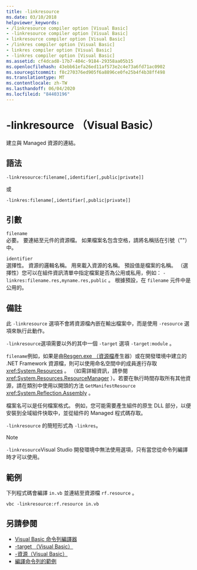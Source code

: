 ```yaml
---
title: -linkresource
ms.date: 03/10/2018
helpviewer_keywords:
- /linkresource compiler option [Visual Basic]
- -linkresource compiler option [Visual Basic]
- linkresource compiler option [Visual Basic]
- /linkres compiler option [Visual Basic]
- linkres compiler option [Visual Basic]
- -linkres compiler option [Visual Basic]
ms.assetid: cf4dcad8-17b7-404c-9184-29358aa05b15
ms.openlocfilehash: 43ebb61efa26ed11af573e2c4e73a6fd71ac0902
ms.sourcegitcommit: f8c270376ed905f6a8896ce0fe25b4f4b38ff498
ms.translationtype: MT
ms.contentlocale: zh-TW
ms.lasthandoff: 06/04/2020
ms.locfileid: "84403196"
---
```

# <a name="-linkresource-visual-basic"></a>-linkresource （Visual Basic）
建立與 Managed 資源的連結。  
  
## <a name="syntax"></a>語法  
  
```console  
-linkresource:filename[,identifier[,public|private]]  
```

或  

```console
-linkres:filename[,identifier[,public|private]]  
```  
  
## <a name="arguments"></a>引數  
 `filename`  
 必要。 要連結至元件的資源檔。 如果檔案名包含空格，請將名稱括在引號（""）中。  
  
 `identifier`  
 選擇性。 資源的邏輯名稱。 用來載入資源的名稱。 預設值是檔案的名稱。 （選擇性）您可以在組件資訊清單中指定檔案是否為公用或私用，例如： `-linkres:filename.res,myname.res,public` 。 根據預設，在 `filename` 元件中是公用的。  
  
## <a name="remarks"></a>備註  
 此 `-linkresource` 選項不會將資源檔內嵌在輸出檔案中，而是使用 `-resource` 選項來執行此動作。  
  
 `-linkresource`選項需要以外的其中一個 `-target` 選項 `-target:module` 。  
  
 `filename`例如，如果是由[Resgen.exe （資源檔](../../../framework/tools/resgen-exe-resource-file-generator.md)產生器）或在開發環境中建立的 .NET Framework 資源檔，則可以使用命名空間中的成員進行存取 <xref:System.Resources> 。 （如需詳細資訊，請參閱 <xref:System.Resources.ResourceManager> ）。若要在執行時間存取所有其他資源，請在類別中使用以開頭的方法 `GetManifestResource` <xref:System.Reflection.Assembly> 。  
  
 檔案名可以是任何檔案格式。 例如，您可能需要產生組件的原生 DLL 部分，以便安裝到全域組件快取中，並從組件的 Managed 程式碼存取。  
  
 `-linkresource` 的簡短形式為 `-linkres`。  
  
> [!NOTE]
> `-linkresource`Visual Studio 開發環境中無法使用選項，只有當您從命令列編譯時才可以使用。  
  
## <a name="example"></a>範例  
 下列程式碼會編譯 `in.vb` 並連結至資源檔 `rf.resource` 。  
  
```console  
vbc -linkresource:rf.resource in.vb  
```  
  
## <a name="see-also"></a>另請參閱

- [Visual Basic 命令列編譯器](index.md)
- [-target （Visual Basic）](target.md)
- [-資源（Visual Basic）](resource.md)
- [編譯命令列的範例](sample-compilation-command-lines.md)
